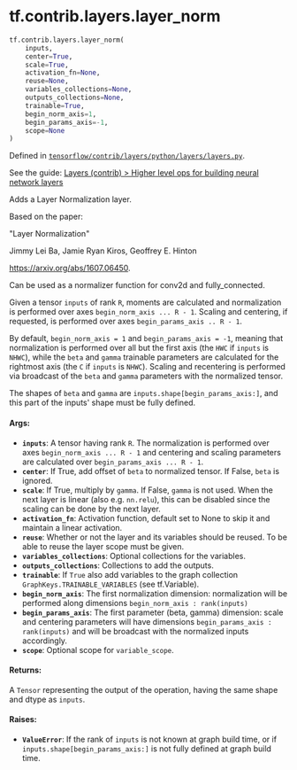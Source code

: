 <div itemscope itemtype="http://developers.google.com/ReferenceObject">
<meta itemprop="name" content="tf.contrib.layers.layer_norm" />
</div>

# tf.contrib.layers.layer_norm

``` python
tf.contrib.layers.layer_norm(
    inputs,
    center=True,
    scale=True,
    activation_fn=None,
    reuse=None,
    variables_collections=None,
    outputs_collections=None,
    trainable=True,
    begin_norm_axis=1,
    begin_params_axis=-1,
    scope=None
)
```



Defined in [`tensorflow/contrib/layers/python/layers/layers.py`](https://www.tensorflow.org/code/tensorflow/contrib/layers/python/layers/layers.py).

See the guide: [Layers (contrib) > Higher level ops for building neural network layers](../../../../../api_guides/python/contrib.layers.md#Higher_level_ops_for_building_neural_network_layers)

Adds a Layer Normalization layer.

Based on the paper:

  "Layer Normalization"

  Jimmy Lei Ba, Jamie Ryan Kiros, Geoffrey E. Hinton

  https://arxiv.org/abs/1607.06450.

Can be used as a normalizer function for conv2d and fully_connected.

Given a tensor `inputs` of rank `R`, moments are calculated and normalization
is performed over axes `begin_norm_axis ... R - 1`.  Scaling and centering,
if requested, is performed over axes `begin_params_axis .. R - 1`.

By default, `begin_norm_axis = 1` and `begin_params_axis = -1`,
meaning that normalization is performed over all but the first axis
(the `HWC` if `inputs` is `NHWC`), while the `beta` and `gamma` trainable
parameters are calculated for the rightmost axis (the `C` if `inputs` is
`NHWC`).  Scaling and recentering is performed via broadcast of the
`beta` and `gamma` parameters with the normalized tensor.

The shapes of `beta` and `gamma` are `inputs.shape[begin_params_axis:]`,
and this part of the inputs' shape must be fully defined.

#### Args:

* <b>`inputs`</b>: A tensor having rank `R`. The normalization is performed over
    axes `begin_norm_axis ... R - 1` and centering and scaling parameters
    are calculated over `begin_params_axis ... R - 1`.
* <b>`center`</b>: If True, add offset of `beta` to normalized tensor. If False, `beta`
    is ignored.
* <b>`scale`</b>: If True, multiply by `gamma`. If False, `gamma` is
    not used. When the next layer is linear (also e.g. `nn.relu`), this can be
    disabled since the scaling can be done by the next layer.
* <b>`activation_fn`</b>: Activation function, default set to None to skip it and
    maintain a linear activation.
* <b>`reuse`</b>: Whether or not the layer and its variables should be reused. To be
    able to reuse the layer scope must be given.
* <b>`variables_collections`</b>: Optional collections for the variables.
* <b>`outputs_collections`</b>: Collections to add the outputs.
* <b>`trainable`</b>: If `True` also add variables to the graph collection
    `GraphKeys.TRAINABLE_VARIABLES` (see tf.Variable).
* <b>`begin_norm_axis`</b>: The first normalization dimension: normalization will be
    performed along dimensions `begin_norm_axis : rank(inputs)`
* <b>`begin_params_axis`</b>: The first parameter (beta, gamma) dimension: scale
    and centering parameters will have dimensions
    `begin_params_axis : rank(inputs)` and will be broadcast with the
    normalized inputs accordingly.
* <b>`scope`</b>: Optional scope for `variable_scope`.


#### Returns:

A `Tensor` representing the output of the operation, having the same
shape and dtype as `inputs`.


#### Raises:

* <b>`ValueError`</b>: If the rank of `inputs` is not known at graph build time,
    or if `inputs.shape[begin_params_axis:]` is not fully defined at
    graph build time.